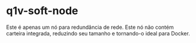 # q1v-soft-node

Este é apenas um nó para redundância de rede.
Este nó não contém carteira integrada, reduzindo seu tamanho e tornando-o ideal para Docker.